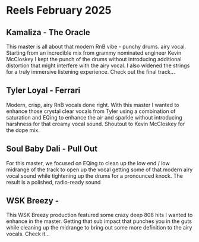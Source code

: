 # Reels February 2025
## Kamaliza - The Oracle
This master is all about that modern RnB vibe - punchy drums. airy vocal. Starting from an incredible mix from grammy nominated engineer Kevin McCloskey I kept the punch of the drums without introducing additional distortion that might interfere with the airy vocal. I also widened the strings for a truly immersive listening experience. Check out the final track...
## Tyler Loyal - Ferrari
Modern, crisp, airy RnB vocals done right. With this master I wanted to enhance those crystal clear vocals from Tyler using a combination of saturation and EQing to enhance the air and sparkle without introducing harshness for that creamy vocal sound. Shoutout to Kevin McCloskey for the dope mix.
## Soul Baby Dali - Pull Out
For this master, we focused on EQing to clean up the low end / low midrange of the track to open up the vocal getting some of that modern airy vocal sound while tightening up the drums for a pronounced knock. The result is a polished, radio-ready sound
## WSK Breezy -
This WSK Breezy production featured some crazy deep 808 hits I wanted to enhance in the master. Getting that sub impact that punches you in the guts while cleaning up the midrange to bring out some more definition to the airy vocals. Check it...

